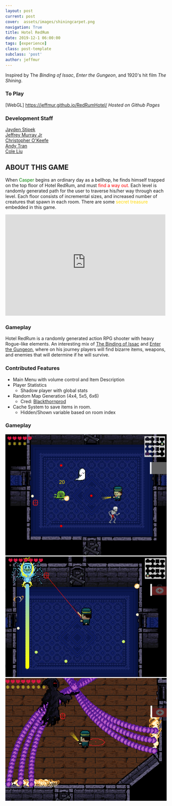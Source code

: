 ```yaml
---
layout: post
current: post
cover:  assets/images/shiningcarpet.png
navigation: True
title: Hotel RedЯum
date: 2019-12-1 06:00:00
tags: [experience]
class: post-template
subclass: 'post'
author: jeffmur
---
```

Inspired by The *Binding of Issac*, *Enter the Gungeon*, and 1920's hit film *The Shining*.

### To Play
[WebGL] https://jeffmur.github.io/RedRumHotel/
*Hosted on Github Pages*

### Development Staff
[Jayden Stipek](https://www.linkedin.com/in/jayden-stipek-aa5460165/)  
[Jeffrey Murray Jr](https://www.linkedin.com/in/jeffmurjr/)  
[Christopher O'Keefe](https://www.linkedin.com/in/chris-o-keefe-a9bba9b7/)  
[Andy Tran](https://www.linkedin.com/in/andy-tran-8968b0170/)  
[Cole Liu](https://www.linkedin.com/in/colezhichen/)  

## ABOUT THIS GAME
When <font color="green">Casper</font> begins an ordinary day as a bellhop, he finds himself trapped on the top floor of Hotel RedЯum, and must <font color="red">find a way out.</font>
Each level is randomly generated path for the user to traverse his/her way through each level. Each floor consists of incremental sizes, and increased number of creatures that spawn in each room. There are some <font color="gold">secret treasure</font> embedded in this game. 

<iframe width="500" height="315" src="https://www.youtube-nocookie.com/embed/IxQwqimojLA" frameborder="0" allow="accelerometer; autoplay; encrypted-media; gyroscope; picture-in-picture" allowfullscreen></iframe>

### Gameplay
Hotel RedRum is a randomly generated action RPG shooter with heavy Rogue-like elements. An interesting mix of [The Binding of Issac](https://store.steampowered.com/app/250900/The_Binding_of_Isaac_Rebirth/) and [Enter the Gungeon](https://store.steampowered.com/app/311690/Enter_the_Gungeon/), where on his journey players will find bizarre items, weapons, and enemies that will determine if he will survive. 

### Contributed Features
- Main Menu with volume control and Item Description
- Player Statistics
    - Shadow player with global stats
- Random Map Generation (4x4, 5x5, 6x6)
    - Cred: [Blackthornprod](https://www.youtube.com/channel/UC9Z1XWw1kmnvOOFsj6Bzy2g)
- Cache System to save items in room.
    - Hidden/Shown variable based on room index

### Gameplay
![](assets\images\Level.png)
![](assets\images\FirstBoss.png)
![](assets\images\FinalBoss.png)